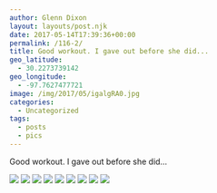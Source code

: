 ```yaml
---
author: Glenn Dixon
layout: layouts/post.njk
date: 2017-05-14T17:39:36+00:00
permalink: /116-2/
title: Good workout. I gave out before she did...
geo_latitude:
  - 30.2273739142
geo_longitude:
  - -97.7627477721
image: /img/2017/05/igalgRA0.jpg
categories:
  - Uncategorized
tags:
  - posts
  - pics
---
```

Good workout. I gave out before she did&#8230;

<!-- excerpt -->
![](/img/2017/05/igAypoiV.jpg)
![](/img/2017/05/ighLsmxQ.jpg)
![](/img/2017/05/igcL56dM.jpg)
![](/img/2017/05/igl2p8AI.jpg)
![](/img/2017/05/igUCr3kF.jpg)
![](/img/2017/05/igLwq4DC.jpg)
![](/img/2017/05/igLbWzgA.jpg)
![](/img/2017/05/igEGBmdy.jpg)
![](/img/2017/05/ig7HTSAw.jpg)

